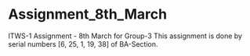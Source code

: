 # Assignment_8th_March
ITWS-1 Assignment - 8th March for Group-3
This assignment is done by serial numbers [6, 25, 1, 19, 38] of BA-Section.

